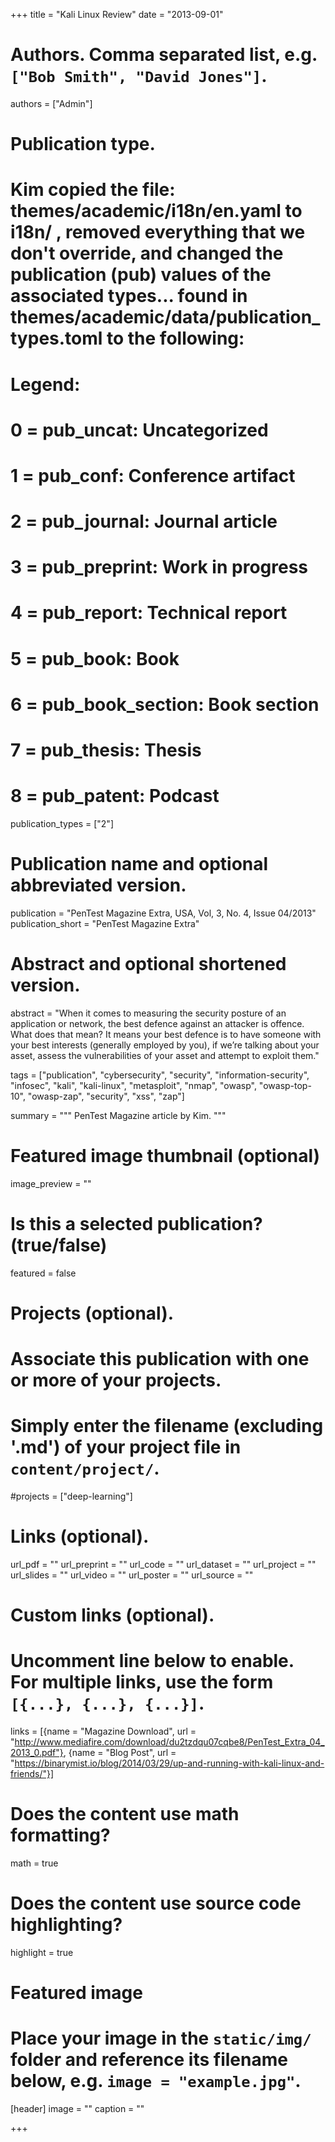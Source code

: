 +++
title = "Kali Linux Review"
date = "2013-09-01"

# Authors. Comma separated list, e.g. `["Bob Smith", "David Jones"]`.
authors = ["Admin"]

# Publication type.
# Kim copied the file: themes/academic/i18n/en.yaml to i18n/ , removed everything that we don't override, and changed the publication (pub) values of the associated types... found in themes/academic/data/publication_types.toml to the following: 
# Legend:
# 0 = pub_uncat: Uncategorized
# 1 = pub_conf: Conference artifact
# 2 = pub_journal: Journal article
# 3 = pub_preprint: Work in progress
# 4 = pub_report: Technical report
# 5 = pub_book: Book
# 6 = pub_book_section: Book section
# 7 = pub_thesis: Thesis
# 8 = pub_patent: Podcast
publication_types = ["2"]

# Publication name and optional abbreviated version.
publication = "PenTest Magazine Extra, USA, Vol, 3, No. 4, Issue 04/2013"
publication_short = "PenTest Magazine Extra"

# Abstract and optional shortened version.
abstract = "When it comes to measuring the security posture of an application or network, the best defence against an attacker is offence. What does that mean? It means your best defence is to have someone with your best interests (generally employed by you), if we’re talking about your asset, assess the vulnerabilities of your asset and attempt to exploit them."

tags = ["publication", "cybersecurity", "security", "information-security", "infosec", "kali", "kali-linux", "metasploit", "nmap", "owasp", "owasp-top-10", "owasp-zap", "security", "xss", "zap"]

summary = """
PenTest Magazine article by Kim.
"""

# Featured image thumbnail (optional)
image_preview = ""

# Is this a selected publication? (true/false)
featured = false

# Projects (optional).
#   Associate this publication with one or more of your projects.
#   Simply enter the filename (excluding '.md') of your project file in `content/project/`.
#projects = ["deep-learning"]
 

# Links (optional).
url_pdf = ""
url_preprint = ""
url_code = ""
url_dataset = ""
url_project = ""
url_slides = ""
url_video = ""
url_poster = ""
url_source = ""

# Custom links (optional).
#   Uncomment line below to enable. For multiple links, use the form `[{...}, {...}, {...}]`.
links = [{name = "Magazine Download", url = "http://www.mediafire.com/download/du2tzdqu07cqbe8/PenTest_Extra_04_2013_0.pdf"}, {name = "Blog Post", url = "https://binarymist.io/blog/2014/03/29/up-and-running-with-kali-linux-and-friends/"}]

# Does the content use math formatting?
math = true

# Does the content use source code highlighting?
highlight = true

# Featured image
# Place your image in the `static/img/` folder and reference its filename below, e.g. `image = "example.jpg"`.
[header]
image = ""
caption = ""

+++

